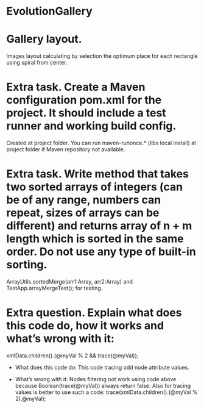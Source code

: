 # EvolutionGallery

# Gallery layout.

Images layout calculating by selection the optimum place for each rectangle using spiral from center.

# Extra task. Create a Maven configuration pom.xml for the project. It should include a test runner and working build config.

Created at project folder.
You can run maven-runonce.* (libs local install) at project folder if Maven repository not available.

# Extra task. Write method that takes two sorted arrays of integers (can be of any range, numbers can repeat, sizes of arrays can be different) and returns array of n + m length which is sorted in the same order. Do not use any type of built-in sorting.

ArrayUtils.sortedMerge(arr1:Array, arr2:Array) and TestApp.arrayMergeTest(); for testing.

# Extra question. Explain what does this code do, how it works and what’s wrong with it:

xmlData.children().(@myVal % 2 && trace(@myVal));

- What does this code do:
This code tracing odd node attribute values.

- What’s wrong with it:
Nodes filtering not work using code above because Boolean(trace(@myVal)) always return false.
Also for tracing values ​​is better to use such a code: trace(xmlData.children().(@myVal % 2).@myVal);

